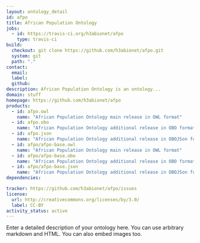 ```yaml
---
layout: ontology_detail
id: afpo
title: African Population Ontology
jobs:
  - id: https://travis-ci.org/h3abionet/afpo
    type: travis-ci
build:
  checkout: git clone https://github.com/h3abionet/afpo.git
  system: git
  path: "."
contact:
  email: 
  label: 
  github: 
description: African Population Ontology is an ontology...
domain: stuff
homepage: https://github.com/h3abionet/afpo
products:
  - id: afpo.owl
    name: "African Population Ontology main release in OWL format"
  - id: afpo.obo
    name: "African Population Ontology additional release in OBO format"
  - id: afpo.json
    name: "African Population Ontology additional release in OBOJSon format"
  - id: afpo/afpo-base.owl
    name: "African Population Ontology main release in OWL format"
  - id: afpo/afpo-base.obo
    name: "African Population Ontology additional release in OBO format"
  - id: afpo/afpo-base.json
    name: "African Population Ontology additional release in OBOJSon format"
dependencies:

tracker: https://github.com/h3abionet/afpo/issues
license:
  url: http://creativecommons.org/licenses/by/3.0/
  label: CC-BY
activity_status: active
---
```


Enter a detailed description of your ontology here. You can use arbitrary markdown and HTML.
You can also embed images too.

